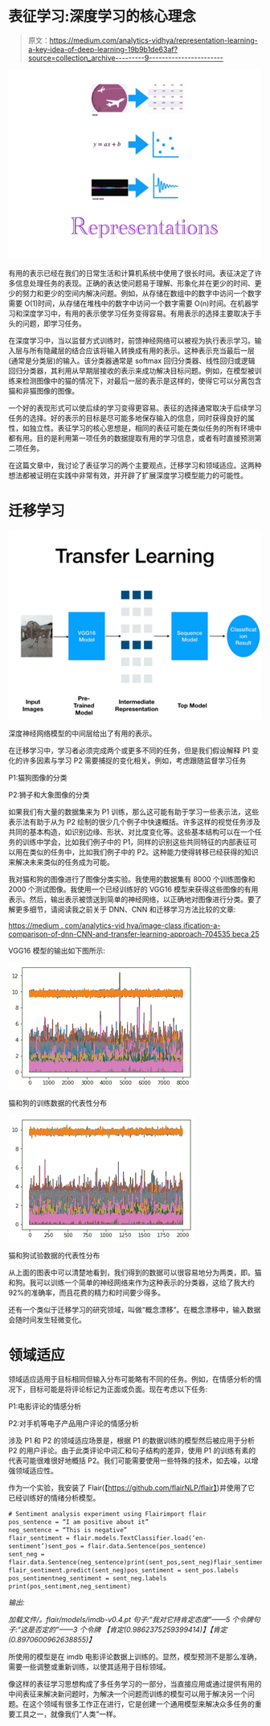 # 表征学习:深度学习的核心理念

> 原文：<https://medium.com/analytics-vidhya/representation-learning-a-key-idea-of-deep-learning-19b9b1de63af?source=collection_archive---------9----------------------->

![](img/e8edbc24321e971f820c94bab5b8b6a8.png)

有用的表示已经在我们的日常生活和计算机系统中使用了很长时间。表征决定了许多信息处理任务的表现。正确的表达使问题易于理解、形象化并在更少的时间、更少的努力和更少的空间内解决问题。例如，从存储在数组中的数字中访问一个数字需要 O(1)时间，从存储在堆栈中的数字中访问一个数字需要 O(n)时间。在机器学习和深度学习中，有用的表示使学习任务变得容易。有用表示的选择主要取决于手头的问题，即学习任务。

在深度学习中，当以监督方式训练时，前馈神经网络可以被视为执行表示学习。输入层与所有隐藏层的结合应该将输入转换成有用的表示。这种表示充当最后一层(通常是分类层)的输入。该分类器通常是 softmax 回归分类器、线性回归或逻辑回归分类器，其利用从早期层接收的表示来成功解决目标问题。例如，在模型被训练来检测图像中的猫的情况下，对最后一层的表示是这样的，使得它可以分离包含猫和非猫图像的图像。

一个好的表现形式可以使后续的学习变得更容易。表征的选择通常取决于后续学习任务的选择。好的表示的目标是尽可能多地保存输入的信息，同时获得良好的属性，如独立性。表征学习的核心思想是，相同的表征可能在类似任务的所有环境中都有用。目的是利用第一项任务的数据提取有用的学习信息，或者有时直接预测第二项任务。

在这篇文章中，我讨论了表征学习的两个主要观点，迁移学习和领域适应。这两种想法都被证明在实践中非常有效，并开辟了扩展深度学习模型能力的可能性。

# 迁移学习

![](img/6faf2051dd3e186500d7899eb3277efb.png)

深度神经网络模型的中间层给出了有用的表示。

在迁移学习中，学习者必须完成两个或更多不同的任务，但是我们假设解释 P1 变化的许多因素与学习 P2 需要捕捉的变化相关。例如，考虑跟随监督学习任务

P1:猫狗图像的分类

P2:狮子和大象图像的分类

如果我们有大量的数据集来为 P1 训练，那么这可能有助于学习一些表示法，这些表示法有助于从为 P2 绘制的很少几个例子中快速概括。许多这样的视觉任务涉及共同的基本构造，如识别边缘、形状、对比度变化等。这些基本结构可以在一个任务的训练中学会，比如我们例子中的 P1，同样的识别这些共同特征的内部表征可以用在类似的任务中，比如我们例子中的 P2。这种能力使得转移已经获得的知识来解决未来类似的任务成为可能。

我对猫和狗的图像进行了图像分类实验。我使用的数据集有 8000 个训练图像和 2000 个测试图像。我使用一个已经训练好的 VGG16 模型来获得这些图像的有用表示。然后，输出表示被馈送到简单的神经网络，以正确地对图像进行分类。要了解更多细节，请阅读我之前关于 DNN、CNN 和迁移学习方法比较的文章:

[https://medium . com/analytics-vid hya/image-class ification-a-comparison-of-dnn-CNN-and-transfer-learning-approach-704535 beca 25](/analytics-vidhya/image-classification-a-comparison-of-dnn-cnn-and-transfer-learning-approach-704535beca25)

VGG16 模型的输出如下图所示:

![](img/25142c8bf6fceb61da1a6a01d7d137dd.png)

猫和狗的训练数据的代表性分布

![](img/3f6897857746913ab8cb94530efb2dfa.png)

猫和狗试验数据的代表性分布

从上面的图表中可以清楚地看到，我们得到的数据可以很容易地分为两类，即。猫和狗。我可以训练一个简单的神经网络来作为这种表示的分类器，这给了我大约 92%的准确率，而且花费的精力和时间要少得多。

还有一个类似于迁移学习的研究领域，叫做“概念漂移”。在概念漂移中，输入数据会随时间发生轻微变化。

# 领域适应

领域适应适用于目标相同但输入分布可能略有不同的任务。例如，在情感分析的情况下，目标可能是将评论标记为正面或负面。现在考虑以下任务:

P1:电影评论的情感分析

P2:对手机等电子产品用户评论的情感分析

涉及 P1 和 P2 的领域适应场景是，根据 P1 的数据训练的模型然后被应用于分析 P2 的用户评论。由于此类评论中词汇和句子结构的差异，使用 P1 的训练有素的代表可能很难很好地概括 P2。我们可能需要使用一些特殊的技术，如去噪，以增强领域适应性。

作为一个实验，我安装了 Flair(【https://github.com/flairNLP/flair】)并使用了它已经训练好的情绪分析模型。

```
# Sentiment analysis experiment using Flairimport flair
pos_sentence = “I am positive about it”
neg_sentence = “This is negative”
flair_sentiment = flair.models.TextClassifier.load(‘en-sentiment’)sent_pos = flair.data.Sentence(pos_sentence)
sent_neg = flair.data.Sentence(neg_sentence)print(sent_pos,sent_neg)flair_sentiment.predict(sent_pos)
flair_sentiment.predict(sent_neg)pos_sentiment = sent_pos.labels
pos_sentimentneg_sentiment = sent_neg.labels
print(pos_sentiment,neg_sentiment)
```

*输出:*

*加载文件/。flair/models/imdb-v0.4.pt
句子:“我对它持肯定态度”——5 个令牌句子:“这是否定的”——3 个令牌
【肯定(0.9862375259399414)】【肯定(0.8970600962638855)】*

所使用的模型是在 imdb 电影评论数据上训练的。显然，模型预测不是那么准确，需要一些调整或重新训练，以使其适用于目标领域。

像这样的表征学习思想构成了多任务学习的一部分，当直接应用或通过提供有用的中间表征来解决新问题时，为解决一个问题而训练的模型可以用于解决另一个问题。在这个领域有很多工作正在进行，它是创建一个通用模型来解决众多任务的重要工具之一，就像我们“人类”一样。